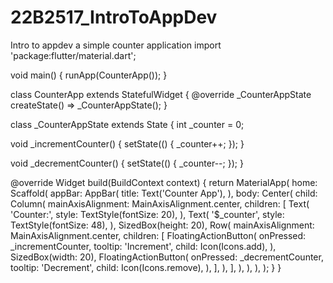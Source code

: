 # 22B2517_IntroToAppDev
Intro to appdev a simple counter application
import 'package:flutter/material.dart';

void main() {
  runApp(CounterApp());
}

class CounterApp extends StatefulWidget {
  @override
  _CounterAppState createState() => _CounterAppState();
}

class _CounterAppState extends State<CounterApp> {
  int _counter = 0;

  void _incrementCounter() {
    setState(() {
      _counter++;
    });
  }

  void _decrementCounter() {
    setState(() {
      _counter--;
    });
  }

  @override
  Widget build(BuildContext context) {
    return MaterialApp(
      home: Scaffold(
        appBar: AppBar(
          title: Text('Counter App'),
        ),
        body: Center(
          child: Column(
            mainAxisAlignment: MainAxisAlignment.center,
            children: <Widget>[
              Text(
                'Counter:',
                style: TextStyle(fontSize: 20),
              ),
              Text(
                '$_counter',
                style: TextStyle(fontSize: 48),
              ),
              SizedBox(height: 20),
              Row(
                mainAxisAlignment: MainAxisAlignment.center,
                children: <Widget>[
                  FloatingActionButton(
                    onPressed: _incrementCounter,
                    tooltip: 'Increment',
                    child: Icon(Icons.add),
                  ),
                  SizedBox(width: 20),
                  FloatingActionButton(
                    onPressed: _decrementCounter,
                    tooltip: 'Decrement',
                    child: Icon(Icons.remove),
                  ),
                ],
              ),
            ],
          ),
        ),
      ),
    );
  }
}
